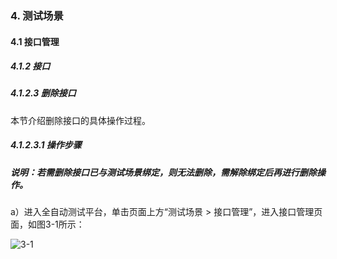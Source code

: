### 4. 测试场景

#### 4.1 接口管理

##### 4.1.2 接口

##### 4.1.2.3 删除接口

本节介绍删除接口的具体操作过程。

##### 4.1.2.3.1 操作步骤

##### 说明：若需删除接口已与测试场景绑定，则无法删除，需解除绑定后再进行删除操作。

a）进入全自动测试平台，单击页面上方“测试场景 > 接口管理”，进入接口管理页面，如图3-1所示：

![3-1](https://www.feisuanyz.com/fstest/cscj/jkgl/7.png)
